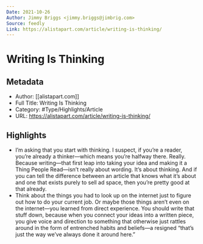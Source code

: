 ```yaml
---
Date: 2021-10-26
Author: Jimmy Briggs <jimmy.briggs@jimbrig.com>
Source: feedly
Link: https://alistapart.com/article/writing-is-thinking/
---
```

# Writing Is Thinking

## Metadata
- Author: [[alistapart.com]]
- Full Title: Writing Is Thinking
- Category: #Type/Highlights/Article
- URL: https://alistapart.com/article/writing-is-thinking/

## Highlights
- I’m asking that you start with thinking. I suspect, if you’re a reader, you’re already a thinker—which means you’re halfway there. Really. Because writing—that first leap into taking your idea and making it a Thing People Read—isn’t really about wording. It’s about thinking. And if you can tell the difference between an article that knows what it’s about and one that exists purely to sell ad space, then you’re pretty good at that already.
- Think about the things you had to look up on the internet just to figure out how to do your current job. Or maybe those things aren’t even on the internet—you learned from direct experience. You should write that stuff down, because when you connect your ideas into a written piece, you give voice and direction to something that otherwise just rattles around in the form of entrenched habits and beliefs—a resigned “that’s just the way we’ve always done it around here.”
